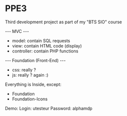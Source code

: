 # PPE3
 Third development project as part of my "BTS SIO" course


 --- MVC ---
 - model:       contain SQL requests
 - view:        contain HTML code (display)
 - controller:  contain PHP functions

 --- Foundation (Front-End) ---
 - css: really ?
 - js:  really ? again :)



Everything is Inside, except:
- Foundation
- Foundation-Icons

 Demo:
 Login:     utesteur
 Password:  alphamdp
